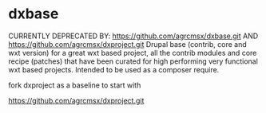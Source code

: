 # dxbase
CURRENTLY DEPRECATED BY: https://github.com/agrcmsx/dxbase.git AND https://github.com/agrcmsx/dxproject.git
Drupal base (contrib, core and wxt version) for a great wxt based project, 
all the contrib modules and core recipe (patches) that have been curated 
for high performing very functional wxt based projects. Intended to be used
as a composer require.

fork dxproject as a baseline to start with

https://github.com/agrcmsx/dxproject.git
